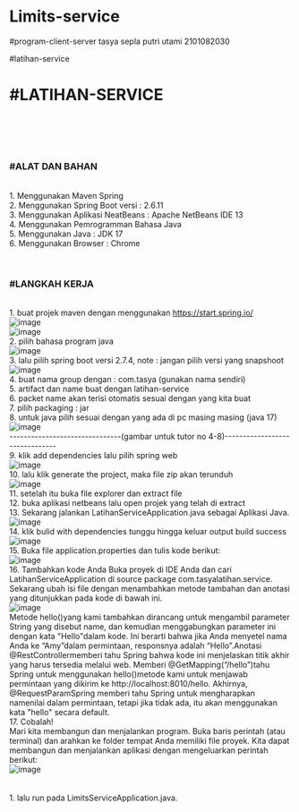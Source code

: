 # Limits-service
#program-client-server
tasya sepla putri utami 2101082030

#latihan-service
<br><H1>#LATIHAN-SERVICE<H1>
  
<br><h3>#ALAT DAN BAHAN</h3>
<br>1. Menggunakan Maven Spring
<br>2. Menggunakan Spring Boot versi : 2.6.11
<br>3. Menggunakan Aplikasi NeatBeans : Apache NetBeans IDE 13
<br>4. Menggunakan Pemrogramman Bahasa Java
<br>5. Menggunakan Java : JDK 17
<br>6. Menggunakan Browser : Chrome
  
<br><h3>#LANGKAH KERJA</h3>
<br>1. buat projek maven dengan menggunakan https://start.spring.io/
<br>![image](https://user-images.githubusercontent.com/113502811/192435601-ef28683f-82a1-4c41-816d-1aef2d0b98ca.png)
<br>![image](https://user-images.githubusercontent.com/113502811/192429490-4c42afe9-5f4d-4e96-bf8a-f33fd5aff1db.png)
<br>2. pilih bahasa program java
<br>![image](https://user-images.githubusercontent.com/113502811/192429440-5c5de219-aceb-4248-99ec-05f94a157446.png)
<br>3. lalu pilih spring boot versi 2.7.4, note : jangan pilih versi yang snapshoot
<br>![image](https://user-images.githubusercontent.com/113502811/192429534-0e036fb4-10ab-456b-81cd-ba1833fd7760.png)
<br>4. buat nama group dengan : com.tasya (gunakan nama sendiri)
<br>5. artifact dan name buat dengan latihan-service
<br>6. packet name akan terisi otomatis sesuai dengan yang kita buat
<br>7. pilih packaging : jar
<br>8. untuk java pilih sesuai dengan yang ada di pc masing masing (java 17)
<br>![image](https://user-images.githubusercontent.com/113502811/192454565-327154a0-5323-446f-97dd-7e3587a54800.png)
<br>-------------------------------(gambar untuk tutor no 4-8)-------------------------------
<br>9. klik add dependencies lalu pilih spring web
<br>![image](https://user-images.githubusercontent.com/113502811/192429807-be4c5c99-ac93-47e2-a8ed-e46032caa377.png)
<br>10. lalu klik generate the project, maka file zip akan terunduh
<br>![image](https://user-images.githubusercontent.com/113502811/192433150-7fdb8795-7e49-49bf-a669-88a3fd2629e2.png)
<br>11. setelah itu buka file explorer dan extract file
<br>12. buka aplikasi netbeans lalu open projek yang telah di extract
<br>13. Sekarang jalankan LatihanServiceApplication.java sebagai Aplikasi Java.
<br>![image](https://user-images.githubusercontent.com/113502811/192455525-e252205e-1d01-4c53-8d35-e612ee41a84d.png)
<br>14. klik bulid with dependencies tunggu hingga keluar output build success
<br>![image](https://user-images.githubusercontent.com/113502811/192455810-52e3f8b2-726b-4b9c-aace-d5e3bc19cc6d.png)
<br>15. Buka file application.properties dan tulis kode berikut:
<br>![image](https://user-images.githubusercontent.com/113502811/192463020-86859c2f-daab-44d6-8a26-6a1a041675cb.png)
<br>16. Tambahkan kode Anda
Buka proyek di IDE Anda dan cari LatihanServiceApplication di source package com.tasyalatihan.service. Sekarang ubah isi file dengan menambahkan metode tambahan dan anotasi yang ditunjukkan pada kode di bawah ini.
<br>![image](https://user-images.githubusercontent.com/113502811/192469726-7d00642d-12c2-4c0f-957d-524be0c37bd6.png)
<br>Metode hello()yang kami tambahkan dirancang untuk mengambil parameter String yang disebut name, dan kemudian menggabungkan parameter ini dengan kata "Hello"dalam kode. Ini berarti bahwa jika Anda menyetel nama Anda ke “Amy”dalam permintaan, responsnya adalah “Hello”.Anotasi @RestControllermemberi tahu Spring bahwa kode ini menjelaskan titik akhir yang harus tersedia melalui web. Memberi @GetMapping(“/hello”)tahu Spring untuk menggunakan hello()metode kami untuk menjawab permintaan yang dikirim ke http://localhost:8010/hello. Akhirnya, @RequestParamSpring memberi tahu Spring untuk mengharapkan namenilai dalam permintaan, tetapi jika tidak ada, itu akan menggunakan kata "hello" secara default.
<br>17. Cobalah!
<br>Mari kita membangun dan menjalankan program. Buka baris perintah (atau terminal) dan arahkan ke folder tempat Anda memiliki file proyek. Kita dapat membangun dan menjalankan aplikasi dengan mengeluarkan perintah berikut:
<br>![image](https://user-images.githubusercontent.com/113502811/192473591-a2979bc4-be28-4cee-949b-26bdd8010c64.png)
<br>
<br>
<br>1. lalu run pada LimitsServiceApplication.java.

